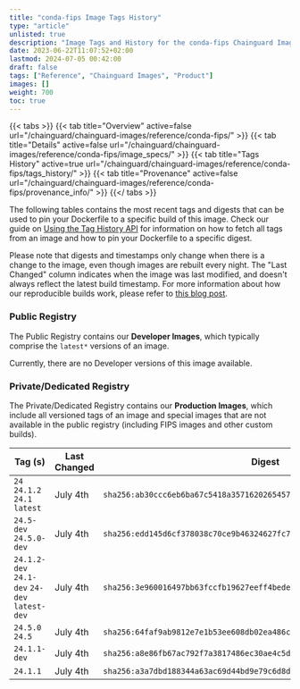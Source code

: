 ```yaml
---
title: "conda-fips Image Tags History"
type: "article"
unlisted: true
description: "Image Tags and History for the conda-fips Chainguard Image"
date: 2023-06-22T11:07:52+02:00
lastmod: 2024-07-05 00:42:00
draft: false
tags: ["Reference", "Chainguard Images", "Product"]
images: []
weight: 700
toc: true
---
```


{{< tabs >}}
{{< tab title="Overview" active=false url="/chainguard/chainguard-images/reference/conda-fips/" >}}
{{< tab title="Details" active=false url="/chainguard/chainguard-images/reference/conda-fips/image_specs/" >}}
{{< tab title="Tags History" active=true url="/chainguard/chainguard-images/reference/conda-fips/tags_history/" >}}
{{< tab title="Provenance" active=false url="/chainguard/chainguard-images/reference/conda-fips/provenance_info/" >}}
{{</ tabs >}}

The following tables contains the most recent tags and digests that can be used to pin your Dockerfile to a specific build of this image. Check our guide on [Using the Tag History API](/chainguard/chainguard-images/using-the-tag-history-api/) for information on how to fetch all tags from an image and how to pin your Dockerfile to a specific digest.

Please note that digests and timestamps only change when there is a change to the image, even though images are rebuilt every night. The "Last Changed" column indicates when the image was last modified, and doesn't always reflect the latest build timestamp. For more information about how our reproducible builds work, please refer to [this blog post](https://www.chainguard.dev/unchained/reproducing-chainguards-reproducible-image-builds).

### Public Registry
The Public Registry contains our **Developer Images**, which typically comprise the `latest*` versions of an image.

Currently, there are no Developer versions of this image available.

### Private/Dedicated Registry
The Private/Dedicated Registry contains our **Production Images**, which include all versioned tags of an image and special images that are not available in the public registry (including FIPS images and other custom builds).

| Tag (s)                                        | Last Changed | Digest                                                                    |
|------------------------------------------------|--------------|---------------------------------------------------------------------------|
|  `24` `24.1.2` `24.1` `latest`                 | July 4th     | `sha256:ab30ccc6eb6ba67c5418a3571620265457d77bfb9b0015a4c81be3e198dd02cc` |
|  `24.5-dev` `24.5.0-dev`                       | July 4th     | `sha256:edd145d6cf378038c70ce9b46324627fc7d3a926d8d9b5d9666eaee489ad86c4` |
|  `24.1.2-dev` `24.1-dev` `24-dev` `latest-dev` | July 4th     | `sha256:3e960016497bb63fccfb19627eeff4bede1be0349705830b6eaba13cc4ef5246` |
|  `24.5.0` `24.5`                               | July 4th     | `sha256:64faf9ab9812e7e1b53ee608db02ea486cba262f083ecc7adf0b16a69ea5f41d` |
|  `24.1.1-dev`                                  | July 4th     | `sha256:a8e86fb67ac792f7a3817486ec30ae4c5d87cc1666a02cc31d06edf912f652af` |
|  `24.1.1`                                      | July 4th     | `sha256:a3a7dbd188344a63ac69d44bd9e79c6d8d0a2738d7bbb6017c0526b670b4d097` |

